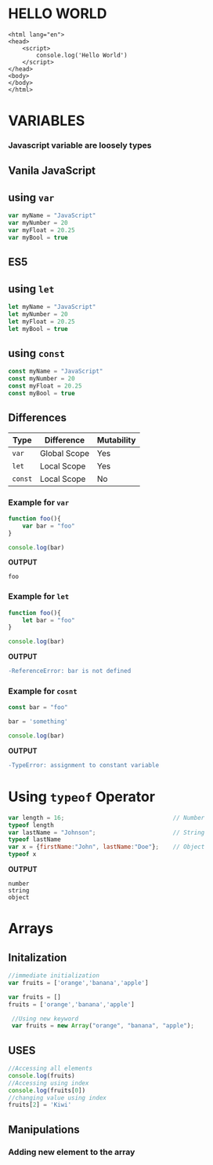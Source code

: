 # HELLO WORLD 

```
<html lang="en">
<head>
    <script>
        console.log('Hello World')
    </script>
</head>
<body>
</body> 
</html>
```

# VARIABLES 
### Javascript variable are loosely types

## Vanila JavaScript
## using `var` 
 ```js
var myName = "JavaScript"
var myNumber = 20
var myFloat = 20.25
var myBool = true
 ```

## ES5 
## using `let` 
 ```js
let myName = "JavaScript"
let myNumber = 20
let myFloat = 20.25
let myBool = true
 ```

## using `const`

 ```js
const myName = "JavaScript"
const myNumber = 20
const myFloat = 20.25
const myBool = true
 ```

 ## Differences

 |Type|Difference|Mutability|
 -----|----------|----------|
 |`var`| Global Scope | Yes|
 |`let`| Local Scope | Yes|
 |`const`| Local Scope | No|

 ### Example for `var`
 ```js
 function foo(){
     var bar = "foo"
 }

 console.log(bar)
 ```
 **OUTPUT**
  ```
foo
 ```
 ### Example for `let`
 ```js
 function foo(){
     let bar = "foo"
 }

 console.log(bar)
 ```
 **OUTPUT**
  ```diff
  -ReferenceError: bar is not defined
 ```
  ### Example for `cosnt`
 ```js
const bar = "foo"
 
bar = 'something'

 console.log(bar)
 ```
 **OUTPUT**
  ```diff
  -TypeError: assignment to constant variable
 ```
 # Using `typeof` Operator
```js
var length = 16;                               // Number
typeof length
var lastName = "Johnson";                      // String
typeof lastName
var x = {firstName:"John", lastName:"Doe"};    // Object
typeof x
 ```
 **OUTPUT**
 ```
 number
 string
 object
 ```
 
  # Arrays
  ## Initalization
```js
//immediate initialization
var fruits = ['orange','banana','apple']
 ```
 ```js
var fruits = []
fruits = ['orange','banana','apple']
 ```
```js
 //Using new keyword
 var fruits = new Array("orange", "banana", "apple");
 ```
## USES
 ```js
 //Accessing all elements
 console.log(fruits)
 //Accessing using index
console.log(fruits[0])
 //changing value using index
 fruits[2] = 'Kiwi'

 ```
## Manipulations
### Adding new element to the array 
 


